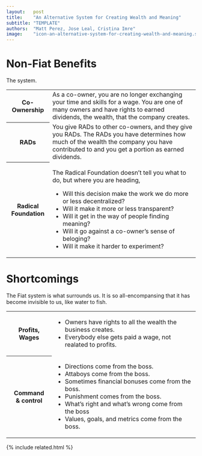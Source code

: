 ```yaml
---
layout:   post
title:    "An Alternative System for Creating Wealth and Meaning"
subtitle: "TEMPLATE"
authors:  "Matt Perez, Jose Leal, Cristina Imre"
image:    "icon-an-alternative-system-for-creating-wealth-and-meaning.svg"
---
```


<div style="display:none;">
 <p>&ldquo;<em>Lead with Radicals benefits, rather than Fiat shortcomings.</em>&rdquo;</span></p>
</div>

<h1>Non-<span class='_paradigm'>Fiat</span> Benefits</h1>
 <p>The  system.</p>
 <div class="_center">
  <table class="_h2table">
   <tr>
    <th>Co-Ownership</th>
    <td>As a co-owner, you are no longer exchanging your time and skills for a wage. You are one of many owners and have rights to earned dividends, the wealth, that the company creates.</td>
   </tr>
   <tr>
    <th>RADs</th>
    <td>You give <span class='_paradigm'>RAD</span>s to other co-owners, and they give you <span class='_paradigm'>RAD</span>s. The <span class='_paradigm'>RAD</span>s you have determines how much of the wealth the company you have contributed to and you get a portion as earned dividends.</td>
   </tr>
   <tr>
    <th>Radical Foundation</th>
    <td>
     <p>The <span class='_paradigm'>Radical Foundation</span> doesn&rsquo;t tell you what to do, but where you are heading,</p>
     <ul>
      <li>Will this decision make the work we do more or less decentralized?</li>
      <li>Will it make it more or less transparent?</li>
      <li>Will it get in the way of people finding meaning?</li>
      <li>Will it go against a co-owner&rsquo;s sense of beloging?</li>
      <li>Will it make it harder to experiment?</li>
     </ul>
    </td>
   </tr>
  </table>
 </div>

<h1> Shortcomings</h1>
 <p>The <span class='_paradigm'>Fiat</span> system is what surrounds us. It is so all-encompansing that it has become invisible to us, like water to fish.</p>
 <div class="_center">
  <table class="_h2table">
   <tr>
    <th>Profits, Wages</th>
    <td>
     <ul>
      <li>Owners have rights to all the wealth the business creates.</li>
      <li>Everybody else gets paid a wage, not realated to profits.</li>
     </ul>
    </td>
   </tr>
   <tr>
    <th>Command<br>& control</th>
    <td>
     <ul>
      <li>Directions come from the boss.</li>
      <li>Attaboys come from the boss.</li>
      <li>Sometimes financial bonuses come from the boss.</li>
      <li>Punishment comes from the boss.</li>
      <li>What&rsquo;s right and what&rsquo;s wrong come from the boss</li>
      <li>Values, goals, and metrics come from the boss.</li>
     </ul>
    </td>
   </tr>
  </table>
 </div>

{% include related.html %}